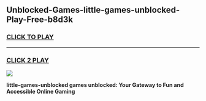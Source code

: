 
## Unblocked-Games-little-games-unblocked-Play-Free-b8d3k
<h3>
<a href="https://premium76.site?title=little-games-unblocked&ref=21A">CLICK TO PLAY</a></h3>
<hr>

<h3>
<a href="https://premium76.site?title=little-games-unblocked&ref=21A">CLICK 2 PLAY</a>
  
</h3>

<a href="https://premium76.site?title=little-games-unblocked&ref=21A"><img src="https://clearcache.store/games.png"></a>


**little-games-unblocked games unblocked: Your Gateway to Fun and Accessible Online Gaming**
